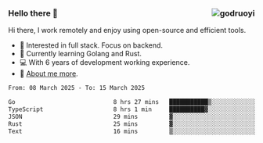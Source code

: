 ### Hello there 👋 <img align="right" src="https://github-readme-stats.vercel.app/api?username=godruoyi&show_icons=true" alt="godruoyi" />

Hi there, I work remotely and enjoy using open-source and efficient tools.

- 🔭 Interested in full stack. Focus on backend.
- 🌱 Currently learning Golang and Rust.
- 💻 With 6 years of development working experience.
- 👒 [About me more](https://godruoyi.com/posts/about-godruoyi).



<!--START_SECTION:waka-->

```txt
From: 08 March 2025 - To: 15 March 2025

Go                            8 hrs 27 mins   ███████████▒░░░░░░░░░░░░░   45.47 %
TypeScript                    8 hrs 1 min     ██████████▓░░░░░░░░░░░░░░   43.14 %
JSON                          29 mins         ▓░░░░░░░░░░░░░░░░░░░░░░░░   02.66 %
Rust                          25 mins         ▓░░░░░░░░░░░░░░░░░░░░░░░░   02.30 %
Text                          16 mins         ▒░░░░░░░░░░░░░░░░░░░░░░░░   01.47 %
```

<!--END_SECTION:waka-->
